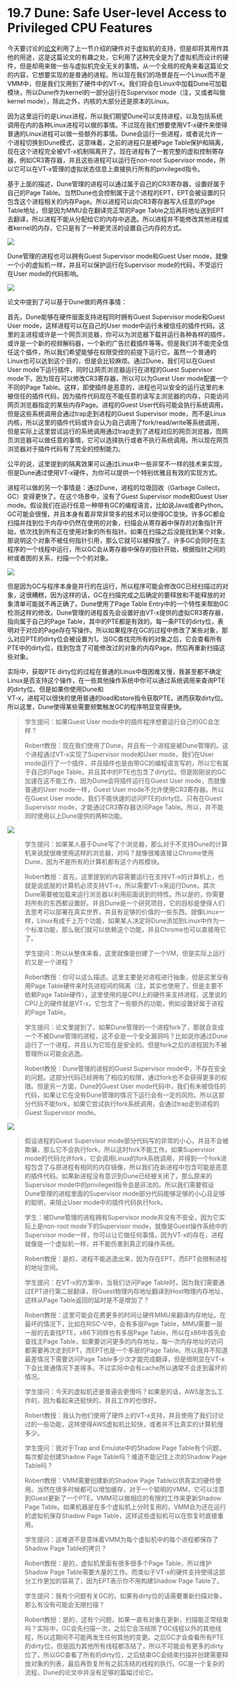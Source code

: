 # 19.7 Dune: Safe User-level Access to Privileged CPU Features

今天要讨论的[论文](https://pdos.csail.mit.edu/6.828/2020/readings/belay-dune.pdf)利用了上一节介绍的硬件对于虚拟机的支持，但是却将其用作其他的用途，这是这篇论文的有趣之处，它利用了这种完全是为了虚拟机而设计的硬件，但是却用来做一些与虚拟机完全无关的事情。从一个全局的视角来看这篇论文的内容，它想要实现的是普通的进程。所以现在我们的场景是在一个Linux而不是VMM中，但是我们又用到了硬件中的VT-x。我们将会在Linux中加载Dune可加载模块，所以Dune作为kernel的一部分运行在Supervisor mode（注，又或者叫做kernel mode），除此之外，内核的大部分还是原本的Linux。

因为这里运行的是Linux进程，所以我们期望Dune可以支持进程，以及包括系统调用在内的各种Linux进程可以做的事情。不过现在我们想要使用VT-x硬件来使得普通的Linux进程可以做一些额外的事情。Dune会运行一些进程，或者说允许一个进程切换到Dune模式，这意味着，之前的进程只是被Page Table保护和隔离，现在这个进程完全被VT-x机制隔离开了。现在进程有了一套完整的虚拟控制寄存器，例如CR3寄存器，并且这些进程可以运行在non-root Supervisor mode，所以它可以在VT-x管理的虚拟状态信息上直接执行所有的privileged指令。

基于上面的描述，Dune管理的进程可以通过属于自己的CR3寄存器，设置好属于自己的Page Table。当然Dune也会控制属于这个进程的EPT，EPT会被设置的只包含这个进程相关的内存Page。所以进程可以向CR3寄存器写入任意的Page Table地址，但是因为MMU会在翻译完正常的Page Table之后再将地址送到EPT去翻译，所以进程不能从分配给它的内存中逃逸。所以进程并不能修改其他进程或者kernel的内存，它只是有了一种更灵活的设置自己内存的方式。

![](<../.gitbook/assets/image (492).png>)

Dune管理的进程也可以拥有Guest Supervisor mode和Guest User mode，就像一个小的虚拟机一样，并且可以保护运行在Supervisor mode的代码，不受运行在User mode的代码影响。

![](<../.gitbook/assets/image (606).png>)

论文中提到了可以基于Dune做的两件事情：

首先，Dune能够在硬件层面支持进程同时拥有Guest Supervisor mode和Guest User mode，这样进程可以在自己的User mode中运行未被信任的插件代码。这里的主进程或许是一个网页浏览器，你可以为浏览器下载并运行各种各样的插件，或许是一个新的视频解码器，一个新的广告拦截插件等等。但是我们并不能完全信任这个插件，所以我们希望能够在权限受控的前提下运行它。虽然一个普通的Linux也可以达到这个目的，但是会比较麻烦。通过Dune，我们可以在Guest User mode下运行插件，同时让网页浏览器运行在进程的Guest Supervisor mode下。因为现在可以修改CR3寄存器，所以可以为Guest User mode配置一个不同的Page Table。这样，即使插件是恶意的，进程也可以安全的运行这里的未被信任的插件代码，因为插件代码现在不能任意的读写主浏览器的内存，只能访问网页浏览器指定的某些内存Page。进程的Guest User代码可能会执行系统调用，但是这些系统调用会通过trap走到进程的Guest Supervisor mode，而不是Linux内核，所以这里的插件代码或许会认为自己调用了fork/read/write等系统调用，但是实际上这里尝试运行的系统调用通过trap走到了进程对应的网页浏览器，而网页浏览器可以做任意的事情，它可以选择执行或者不执行系统调用。所以现在网页浏览器对于插件代码有了完全的控制能力。

公平的说，这里提到的隔离效果可以通过Linux中一些非常不一样的技术来实现，但是Dune通过使用VT-x硬件，为你可以提供一个特别优雅且有效的实现方式。

进程可以做的另一个事情是：通过Dune，进程的垃圾回收（Garbage Collect，GC）变得更快了。在这个场景中，没有了Guest Supervisor mode和Guest User mode。假设我们在运行任意一种带有GC的编程语言，比如说Java或者Python。GC可能会很慢，并且本身有着非常非常多的技术可以使得GC变快。许多GC都会扫描并找到位于内存中仍然在使用的对象，扫描会从寄存器中保存的对象指针开始，依次找到所有正在使用对象的所有指针。如果在扫描之后没能找到某个对象，那说明这个对象不被任何指针引用，那么它就可以被释放了。许多GC会同时在主程序的一个线程中运行，所以GC会从寄存器中保存的指针开始，根据指针之间的树或者图的关系，扫描一个个的对象。

![](<../.gitbook/assets/image (467).png>)

但是因为GC与程序本身是并行的在运行，所以程序可能会修改GC已经扫描过的对象，这很糟糕，因为这样的话，GC在扫描完成之后确定的要释放和不能释放的对象清单可能就不再正确了。Dune使用了Page Table Entry中的一个特性来帮助GC检测这样的修改。Dune管理的进程首先会设置好由VT-x提供的虚拟CR3寄存器，指向属于自己的Page Table，其中的PTE都是有效的。每一条PTE的dirty位，表明对于对应的Page存在写操作。所以如果程序在GC的过程中修改了某些对象，那么对应PTE的dirty位会被设置为1。当GC查找完所有的对象之后，它会查看所有PTE中的dirty位，找到包含了可能修改过的对象的内存Page，然后再重新扫描这些对象。

实际中，获取PTE dirty位的过程在普通的Linux中既困难又慢，我甚至都不确定Linux是否支持这个操作，在一些其他操作系统中你可以通过系统调用来查询PTE的dirty位。但是如果你使用Dune和\
VT-x，进程可以很快的使用普通的load和store指令获取PTE，进而获取dirty位。所以这里，Dune使得某些需要频繁触发GC的程序明显变得更快。

> 学生提问：如果Guest User mode中的插件程序想要运行自己的GC会怎样？
>
> Robert教授：现在我们使用了Dune，并且有一个进程是被Dune管理的。这个进程通过VT-x实现了Supervisor mode和User mode，我们在User mode运行了一个插件，并且插件也是由带GC的编程语言写的，所以它有属于自己的Page Table，并且其中的PTE也包含了dirty位。但是刚刚说的GC加速在这不能工作，因为Dune会将插件运行在Guest User mode，而就像普通的User mode一样，Guest User mode不允许使用CR3寄存器。所以在Guest User mode，我们不能快速的访问PTE的dirty位。只有在Guest Supervisor mode，才能通过CR3寄存器访问Page Table。所以，并不能同时使用以上Dune提供的两种功能。

![](<../.gitbook/assets/image (598).png>)

> 学生提问：如果某人基于Dune写了个浏览器，那么对于不支持Dune的计算机来说就很难使用这样的浏览器，对吗？就像很难直接让Chrome使用Dune，因为不是所有的计算机都有这个内核模块。
>
> Robert教授：首先，这里提到的内容需要运行在支持VT-x的计算机上，也就是说底层的计算机必须支持VT-x，所以需要VT-x来运行Dune。其次Dune需要被加载来运行浏览器以利用前面说到的特性。所以是的，你需要将所有的东西都设置好。并且Dune是一个研究项目，它的目标是使得人们去思考可以部署在真实世界，并且有足够的价值的一些东西。就像Linux一样，Linux有成千上万个功能，如果某人决定将Dune添加到Linux中作为一个标准功能，那么我们就可以依赖这个功能，并且Chrome也可以直接用它了。
>
> 学生提问：所以从整体来看，这里就像是创建了一个VM，但是实际上运行的又是一个进程？
>
> Robert教授：你可以这么描述。这里主要是对进程进行抽象，但是这里没有用Page Table硬件来时先进程间的隔离（注，其实也使用了，但是主要不依赖Page Table硬件），这里使用的是CPU上的硬件来支持进程，这里说的CPU上的硬件就是VT-x，它包含了一些额外的功能，例如设置好属于进程的Page Table。

> 学生提问：论文里提到了，如果Dune管理的一个进程fork了，那就会变成一个不被Dune管理的进程，这不会是一个安全漏洞吗？比如说你通过Dune运行了一个进程，并且认为它现在是安全的。但是fork之后的进程因为不被管理所以可能会逃逸。
>
> Robert教授：Dune管理的进程的Guest Supervisor mode中，不存在安全的问题。这部分代码已经拥有了相应的权限，通过fork也不会获得更多的权限。但是另一方面，Dune的Guest User mode代码中，我们有未被信任的代码，如果让它在没有Dune管理的情况下运行会有一定的风险。所以这部分代码不能fork，如果它尝试执行fork系统调用，会通过trap走到进程的Guest Supervisor mode。

![](<../.gitbook/assets/image (626).png>)

> 假设进程的Guest Supervisor mode部分代码写的非常的小心，并且不会被欺骗，那么它不会执行fork，所以这时fork不能工作。如果Supervisor mode的代码允许fork，它会调用Linux的fork系统调用，并得到一个fork进程包含了与原进程有相同的内存镜像，所以我们在新进程中包含可能是恶意的插件代码。如果新进程没有意识到Dune已经被关闭了，那么原来的Supervisor mode中的privileged指令会是非法的。所以我们需要假设Dune管理的进程里面的Supervisor mode部分代码能够足够的小心且足够的聪明，来阻止User mode中的插件代码执行fork。
>
> 学生：被Dune管理的进程拥有Supervisor mode并没有不安全，因为它实际上是non-root mode下的Supervisor mode，就像是Guest操作系统中的Supervisor mode一样，你可以让它做任何事情，因为VT-x的存在，进程就像是一个虚拟机一样，并不能伤害到真正的操作系统。
>
> Robert教授：是的，进程不能逃逸出来，因为存在EPT，而EPT会限制进程的地址空间。
>
> 学生提问：在VT-x的方案中，当我们访问Page Table时，因为我们需要通过EPT进行第二层翻译，将Guest物理内存地址翻译到Host物理内存地址，这样从Page Table返回的延时是不是增加了？
>
> Robert教授：这里可能会花费更多的时间让硬件MMU来翻译内存地址。在最坏的情况下，比如在RISC-V中，会有多层Page Table，MMU需要一层一层的去查找PTE，x86下同样也有多层Page Table，所以在x86中首先会查找主Page Table，如果要访问更多的内存地址，每一次内存地址的访问都需要再次走到EPT，而EPT也是一个多层的Page Table。所以我并不知道最差情况下需要访问Page Table多少次才能完成翻译，但是很明显在VT-x下会比普通情况下差得多。不过实际中会有cache所以通常不会走到最坏的情况。

> 学生提问：今天的虚拟机还是普遍会更慢吗？如果是的话，AWS是怎么工作的，因为看起来还挺快的，并且工作的也很好。
>
> Robert教授：我认为他们使用了硬件上的VT-x支持，并且使用了我们讨论过的一些功能，这样使得AWS虚拟机比较快，或者并不比真实的计算机慢多少。
>
> 学生提问：我对于Trap and Emulate中的Shadow Page Table有个问题，每次都会创建Shadow Page Table吗？难道不能记住上次的Shadow Page Table吗？
>
> Robert教授：VMM需要创建新的Shadow Page Table以供真实的硬件使用。当然在很多时候都可以增加缓存，对于一个聪明的VMM，它可以注意到Guest更新了一个PTE，VMM可以做相应的有限的工作来更新Shadow Page Table。如果机器是在多个虚拟机上分时复用的，VMM会为还在运行的虚拟机保存Shadow Page Table，这样这些虚拟机可以在恢复时直接重用。
>
> 学生提问：这难道不是意味着VMM为每个虚拟机中的每个进程都保存了Shadow Page Table的拷贝？
>
> Robert教授：是的，虚拟机里面有很多很多个Page Table，所以维护Shadow Page Table需要大量的工作。而类似于VT-x的硬件支持使得这部分工作更加的容易了，因为EPT表示你不用构建Shadow Page Table了。
>
> 学生提问：我有个问题有关GC的，如果有dirty位的话需要重新扫描对象，那么有没有可能会无限扫描？
>
> Robert教授：是的，这有个问题，如果一直有对象在更新，扫描能正常结束吗？实际中，GC会先扫描一次，之后它会冻结除了GC线程以外的其他线程，所以这期间不可能再发生任何其他的变更。之后GC才会查看所有PTE的dirty位，但是因为其他所有线程都冻结了，所以不可能会有更多的dirty位了，所以GC查看了所有的dirty位，之后结束GC会结束扫描并创建需要释放对象的列表，最后再恢复所有之前冻结的线程的执行。GC是一个复杂的流程，Dune的论文中并没有足够的篇幅讨论它。
